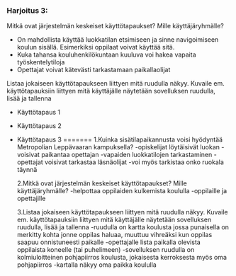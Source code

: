 
### Harjoitus 3:

Mitkä ovat järjestelmän keskeiset käyttötapaukset? Mille käyttäjäryhmälle?
- On mahdollista käyttää luokkatilan etsimiseen ja sinne navigoimiseen koulun sisällä. Esimerkiksi oppilaat voivat käyttää sitä.
- Kuka tahansa kouluhenkilökuntaan kuuluva voi hakea vapaita työskentelytiloja
- Opettajat voivat kätevästi tarkastamaan paikallaolijat

Listaa jokaiseen käyttötapaukseen liittyen mitä ruudulla näkyy. Kuvaile em. käyttötapauksiin liittyen mitä käyttäjälle näytetään sovelluksen ruudulla, lisää ja tallenna
- Käyttötapaus 1
- Käyttötapaus 2
- Käyttötapaus 3
=======
  1.Kuinka sisätilapaikannusta voisi hyödyntää Metropolian Leppävaaran kampuksella?
	-opiskelijat löytäisivät luokan 
	-voisivat paikantaa opettajan
	-vapaiden luokkatilojen tarkastaminen
	-opettajat voisivat tarkastaa läsnäolijat
	-voi myös tarkistaa onko ruokala täynnä
  
  2.Mitkä ovat järjestelmän keskeiset käyttötapaukset? Mille käyttäjäryhmälle?
	-helpottaa oppilaiden kulkemista koululla 
	-oppilaille ja opettajille
  
  3.Listaa jokaiseen käyttötapaukseen liittyen mitä ruudulla näkyy. 
  Kuvaile em. käyttötapauksiin liittyen mitä käyttäjälle näytetään sovelluksen ruudulla, lisää ja tallenna
	-ruudulla on kartta koulusta jossa punaisella on merkitty kohta jonne oppilas haluaa, muuttuu vihreäksi
	 kun oppilas saapuu onnistuneesti paikalle
	-opettajalle lista paikalla olevista oppilaista koneelle (tai puhelimeen)
	-sovelluksen ruudulla on kolmiuloitteinen pohjapiirros koulusta, jokaisesta kerroksesta myös oma pohjapiirros
	-kartalla näkyy oma paikka koululla

